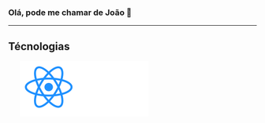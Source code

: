 ### Olá, pode me chamar de João 👋
<hr/>

<h2>Técnologias </h2>
<ul>
      <img src="https://github.com/jvmartinsdaSilva/jvmartinsdaSilva/blob/main/react.svg" >
</ul>

